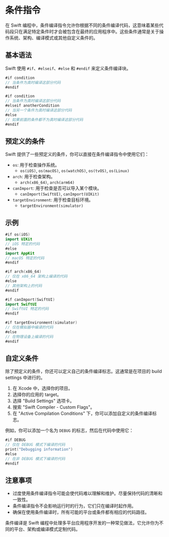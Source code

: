 # 条件指令

在 Swift 编程中，条件编译指令允许你根据不同的条件编译代码，这意味着某些代码段只在满足特定条件时才会被包含在最终的应用程序中。这些条件通常是关于操作系统、架构、编译模式或其他自定义条件的。

## 基本语法

Swift 使用 `#if`、`#elseif`、`#else` 和 `#endif` 来定义条件编译块。

```swift
#if condition
// 当条件为真时编译这部分代码
#endif

#if condition
// 当条件为真时编译这部分代码
#elseif anotherCondition
// 当另一个条件为真时编译这部分代码
#else
// 如果前面的条件都不为真时编译这部分代码
#endif
```

## 预定义的条件

Swift 提供了一些预定义的条件，你可以直接在条件编译指令中使用它们：

- `os`: 用于检查操作系统。
  - `os(iOS)`, `os(macOS)`, `os(watchOS)`, `os(tvOS)`, `os(Linux)`
- `arch`: 用于检查架构。
  - `arch(x86_64)`, `arch(arm64)`
- `canImport`: 用于检查是否可以导入某个模块。
  - `canImport(SwiftUI)`, `canImport(UIKit)`
- `targetEnvironment`: 用于检查目标环境。
  - `targetEnvironment(simulator)`

## 示例

```swift
#if os(iOS)
import UIKit
// iOS 特定的代码
#else
import AppKit
// macOS 特定的代码
#endif

#if arch(x86_64)
// 仅在 x86_64 架构上编译的代码
#else
// 其他架构上的代码
#endif

#if canImport(SwiftUI)
import SwiftUI
// SwiftUI 特定的代码
#endif

#if targetEnvironment(simulator)
// 仅在模拟器中编译的代码
#else
// 在物理设备上编译的代码
#endif
```

## 自定义条件

除了预定义的条件，你还可以定义自己的条件编译标志。这通常是在项目的 build settings 中进行的。

1. 在 Xcode 中，选择你的项目。
2. 选择你的应用的 target。
3. 选择 "Build Settings" 选项卡。
4. 搜索 "Swift Compiler - Custom Flags"。
5. 在 "Active Compilation Conditions" 下，你可以添加自定义的条件编译标志。

例如，你可以添加一个名为 `DEBUG` 的标志，然后在代码中使用它：

```swift
#if DEBUG
// 仅在 DEBUG 模式下编译的代码
print("Debugging information")
#else
// 在非 DEBUG 模式下编译的代码
#endif
```

## 注意事项

- 过度使用条件编译指令可能会使代码难以理解和维护。尽量保持代码的清晰和一致性。
- 条件编译指令不会影响运行时的行为，它们只在编译时起作用。
- 确保在使用条件编译时，所有可能的平台或条件都有相应的代码路径。

条件编译是 Swift 编程中处理多平台应用程序开发的一种常见做法，它允许你为不同的平台、架构或编译模式定制代码。

